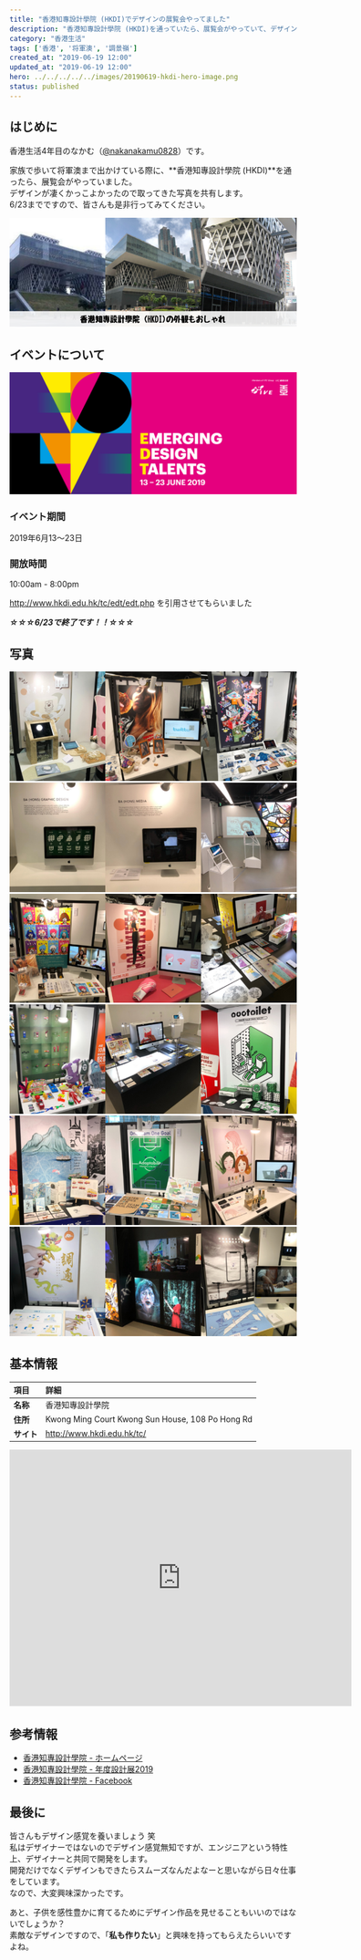 ```yaml
---
title: "香港知專設計學院 (HKDI)でデザインの展覧会やってました"
description: "香港知專設計學院 (HKDI)を通っていたら、展覧会がやっていて、デザインが凄くかっこよかったので共有します"
category: "香港生活"
tags: ['香港', '将軍澳', '調景嶺']
created_at: "2019-06-19 12:00"
updated_at: "2019-06-19 12:00"
hero: ../../../../../images/20190619-hkdi-hero-image.png
status: published
---
```


## はじめに

香港生活4年目のなかむ（[@nakanakamu0828](https://twitter.com/nakanakamu0828)）です。  

家族で歩いて将軍澳まで出かけている際に、**香港知專設計學院 (HKDI)**を通ったら、展覧会がやっていました。  
デザインが凄くかっこよかったので取ってきた写真を共有します。  
6/23までですので、皆さんも是非行ってみてください。

![香港知專設計學院 (HKDI) - 外観](../../../../../images/uploads/2019/06/19/hkdi/picture-2.png)



## イベントについて
![イベントバナー](../../../../../images/uploads/2019/06/19/hkdi/picture-1.jpg)

### イベント期間
2019年6月13〜23日

### 開放時間
10:00am - 8:00pm

http://www.hkdi.edu.hk/tc/edt/edt.php を引用させてもらいました


***☆☆☆6/23で終了です！！☆☆☆***


## 写真

![香港知專設計學院 (HKDI) - 1](../../../../../images/uploads/2019/06/19/hkdi/picture-3.png)
![香港知專設計學院 (HKDI) - 2](../../../../../images/uploads/2019/06/19/hkdi/picture-4.png)
![香港知專設計學院 (HKDI) - 3](../../../../../images/uploads/2019/06/19/hkdi/picture-5.png)
![香港知專設計學院 (HKDI) - 4](../../../../../images/uploads/2019/06/19/hkdi/picture-6.png)
![香港知專設計學院 (HKDI) - 5](../../../../../images/uploads/2019/06/19/hkdi/picture-7.png)
![香港知專設計學院 (HKDI) - 6](../../../../../images/uploads/2019/06/19/hkdi/picture-8.png)


## 基本情報

| 項目 | 詳細 |
|:---|:---|
|  **名称**  |  香港知專設計學院  |
|  **住所**  |  Kwong Ming Court Kwong Sun House, 108 Po Hong Rd  |
|  **サイト**  |  http://www.hkdi.edu.hk/tc/  |


<iframe src="https://www.google.com/maps/embed?pb=!1m18!1m12!1m3!1d3691.2673120978766!2d114.2512613149548!3d22.305727985320686!2m3!1f0!2f0!3f0!3m2!1i1024!2i768!4f13.1!3m3!1m2!1s0x340403efc96dcf71%3A0x155421d8c0f5fab8!2sHKDI!5e0!3m2!1sja!2shk!4v1560918009836!5m2!1sja!2shk" width="600" height="450" frameborder="0" style="border:0" allowfullscreen></iframe>


## 参考情報
- [香港知專設計學院 - ホームページ](http://www.hkdi.edu.hk/tc/)
- [香港知專設計學院 - 年度設計展2019](https://www.art-mate.net/doc/54094?name=%E5%B9%B4%E5%BA%A6%E8%A8%AD%E8%A8%88%E5%B1%952019)
- [香港知專設計學院 - Facebook](https://www.facebook.com/HongKongDesignInstitute)


## 最後に
皆さんもデザイン感覚を養いましょう 笑  
私はデザイナーではないのでデザイン感覚無知ですが、エンジニアという特性上、デザイナーと共同で開発をします。  
開発だけでなくデザインもできたらスムーズなんだよなーと思いながら日々仕事をしています。  
なので、大変興味深かったです。  

あと、子供を感性豊かに育てるためにデザイン作品を見せることもいいのではないでしょうか？  
素敵なデザインですので、「**私も作りたい**」と興味を持ってもらえたらいいですよね。  
